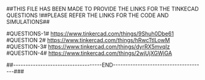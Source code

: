 ##THIS FILE HAS BEEN MADE TO PROVIDE THE  LINKS FOR THE TINKECAD QUESTIONS !##PLEASE REFER THE LINKS FOR THE CODE AND SIMULATIONS##

#QUESTIONS-1#
https://www.tinkercad.com/things/9Shuh0Dbe61 
#QUESTION 2#
https://www.tinkercad.com/things/hRwcTtlLowM 
#QUESTION-3#
https://www.tinkercad.com/things/dyrRX5mvqIz 
#QUESTION-4#
https://www.tinkercad.com/things/2wjUjXGWjGA 

##------------------------------------END--------------------------------------###